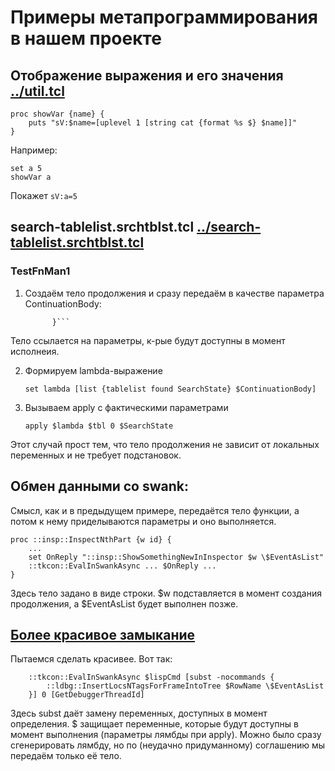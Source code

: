Примеры метапрограммирования в нашем проекте
===========

Отображение выражения и его значения [../util.tcl](../util.tcl)
----

    proc showVar {name} {
        puts "sV:$name=[uplevel 1 [string cat {format %s $} $name]]"
    }
    
Например:

    set a 5
    showVar a
    
Покажет ```sV:a=5```


search-tablelist.srchtblst.tcl [../search-tablelist.srchtblst.tcl](../search-tablelist.srchtblst.tcl)
---

### TestFnMan1

1. Создаём тело продолжения и сразу передаём в качестве параметра ContinuationBody:

    ```... { if {!$found} {error "TableListTest1 failure 2"} else {puts "found 2"}  
          }```

Тело ссылается на параметры, к-рые будут доступны в момент исполнеия.

2. Формируем lambda-выражение
    
    ```set lambda [list {tablelist found SearchState} $ContinuationBody]```

3. Вызываем apply с фактическими параметрами
    
    ```apply $lambda $tbl 0 $SearchState```

Этот случай прост тем, что тело продолжения не зависит от локальных переменных и не требует подстановок. 


Обмен данными со swank:
----

Смысл, как и в предыдущем примере, передаётся тело функции, а потом к нему приделываются параметры и оно выполняется.

    proc ::insp::InspectNthPart {w id} {
        ...
        set OnReply "::insp::ShowSomethingNewInInspector $w \$EventAsList"
        ::tkcon::EvalInSwankAsync ... $OnReply ...
    }
    

Здесь тело задано в виде строки. $w подставляется в момент создания продолжения,
а \$EventAsList будет выполнен позже.

[Более красивое замыкание](../lisp-debugger.ldbg.tcl)
-----------
Пытаемся сделать красивее. Вот так:

        ::tkcon::EvalInSwankAsync $lispCmd [subst -nocommands {
            ::ldbg::InsertLocsNTagsForFrameIntoTree $RowName \$EventAsList
        }] 0 [GetDebuggerThreadId]

Здесь subst даёт замену переменных, доступных в момент определения. \$ защищает
переменные, которые будут доступны в момент выполнения (параметры лямбды при apply).
Можно было сразу сгенерировать лямбду, но по (неудачно придуманному) соглашению мы
передаём только её тело.

